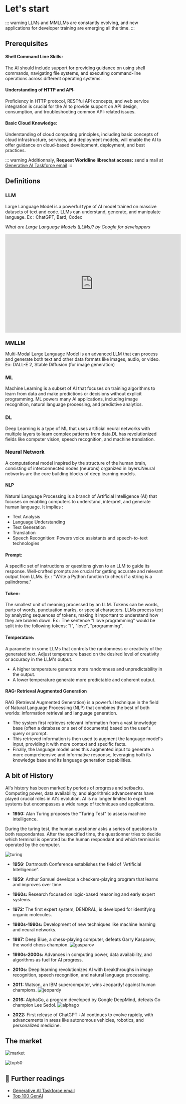 # Let's start 
::: warning
 LLMs and MMLLMs are constantly evolving, and new applications for developer training are emerging all the time.
 :::

## Prerequisites

#### **Shell Command Line Skills:** 
The AI should include support for providing guidance on using shell commands, navigating file systems, and executing command-line operations across different operating systems.

#### **Understanding of HTTP and API:** 
Proficiency in HTTP protocol, RESTful API concepts, and web service integration is crucial for the AI to provide support on API design, consumption, and troubleshooting common API-related issues.

#### **Basic Cloud Knowledge:**
Understanding of cloud computing principles, including basic concepts of cloud infrastructure, services, and deployment models, will enable the AI to offer guidance on cloud-based development, deployment, and best practices.

::: warning 
Additionnaly, **Request Worldline librechat access:** send a mail at  [Generative AI Taskforce email](mailto:GenAITaskforce@worldline.com)
:::

## Definitions 

### LLM 
Large Language Model is a powerful type of AI model trained on massive datasets of text and code. LLMs can understand, generate, and manipulate language.
Ex : ChatGPT, Bard, Codex

*What are Large Language Models (LLMs)? by Google for developpers*
<iframe width="560" height="315" src="https://www.youtube.com/embed/iR2O2GPbB0E" title="What are Large Language Models (LLMs)? by Google for developpers" frameborder="0" allow="accelerometer; autoplay; clipboard-write; encrypted-media; gyroscope; picture-in-picture" allowfullscreen></iframe>

### MMLLM
Multi-Modal Large Language Model is an advanced LLM that can process and generate both text and other data formats like images, audio, or video. 
Ex:  DALL-E 2, Stable Diffusion (for image generation)

### ML
Machine Learning is a subset of AI that focuses on training algorithms to learn from data and make predictions or decisions without explicit programming. ML powers many AI applications, including image recognition, natural language processing, and predictive analytics. 

### DL
Deep Learning is a type of ML that uses artificial neural networks with multiple layers to learn complex patterns from data.DL has revolutionized fields like computer vision, speech recognition, and machine translation. 

### Neural Network
A computational model inspired by the structure of the human brain, consisting of interconnected nodes (neurons) organized in layers.Neural networks are the core building blocks of deep learning models. 

#### NLP
Natural Language Processing is a branch of Artificial Intelligence (AI) that focuses on enabling computers to understand, interpret, and generate human language. It implies : 
- Text Analysis
- Language Understanding
- Text Generation
- Translation
- Speech Recognition: Powers voice assistants and speech-to-text technologies

#### **Prompt:**
A specific set of instructions or questions given to an LLM to guide its response. Well-crafted prompts are crucial for getting accurate and relevant output from LLMs. 
Ex :  "Write a Python function to check if a string is a palindrome."

#### **Token:**
The smallest unit of meaning processed by an LLM.  Tokens can be words, parts of words, punctuation marks, or special characters. LLMs process text by analyzing sequences of tokens, making it important to understand how they are broken down.
Ex : The sentence "I love programming" would be split into the following tokens: "I", "love", "programming".

#### **Temperature:**
A parameter in some LLMs that controls the randomness or creativity of the generated text. Adjust temperature based on the desired level of creativity or accuracy in the LLM's output.
* A higher temperature generate more randomness and unpredictability in the output.
* A lower temperature generate more predictable and coherent output.

#### **RAG: Retrieval Augmented Generation**
RAG (Retrieval Augmented Generation) is a powerful technique in the field of Natural Language Processing (NLP) that combines the best of both worlds: information retrieval and language generation.

* The system first retrieves relevant information from a vast knowledge base (often a database or a set of documents) based on the user's query or prompt.
* This retrieved information is then used to augment the language model's input, providing it with more context and specific facts. 
* Finally, the language model uses this augmented input to generate a more comprehensive and informative response, leveraging both its knowledge base and its language generation capabilities.

## A bit of History
AI's history has been marked by periods of progress and setbacks. Computing power, data availability, and algorithmic advancements have played crucial roles in AI's evolution. AI is no longer limited to expert systems but encompasses a wide range of techniques and applications.

* **1950:** Alan Turing proposes the "Turing Test" to assess machine intelligence.

During the turing test, the human questioner asks a series of questions to both respondantes. After the specified time, the questionner tries to decide which terminal is operated bu the human respondant and which terminal is operated by the computer.

![turing](../assets/images/turing_test.png)

* **1956:** Dartmouth Conference establishes the field of "Artificial Intelligence".
* **1959:** Arthur Samuel develops a checkers-playing program that learns and improves over time.

* **1960s:** Research focused on logic-based reasoning and early expert systems.
* **1972:** The first expert system, DENDRAL, is developed for identifying organic molecules. 
* **1980s-1990s:** Development of new techniques like machine learning and neural networks.
* **1997:** Deep Blue, a chess-playing computer, defeats Garry Kasparov, the world chess champion.
![gasparov](../assets/images/gasparov.jpg)

* **1990s-2000s:**  Advances in computing power, data availability, and algorithms as fuel for AI progress.

* **2010s:**  Deep learning revolutionizes AI with breakthroughs in image recognition, speech recognition, and natural language processing.
* **2011:** Watson, an IBM supercomputer, wins Jeopardy! against human champions.
![jeopardy](../assets/images/jeopardy.jpg)
* **2016:** AlphaGo, a program developed by Google DeepMind, defeats Go champion Lee Sedol.
![alphago](../assets/images/alphago.png)
* **2022:** First release of ChatGPT : AI continues to evolve rapidly, with advancements in areas like autonomous vehicles, robotics, and personalized medicine.

 ## The market
 ![market](../assets/images/market.png)

 ![top50](../assets/images/top50.png)

 ## 📖 Further readings
 * [Generative AI Taskforce email](mailto:GenAITaskforce@worldline.com)
 * [Top 100 GenAI](https://a16z.com/100-gen-ai-apps/)

